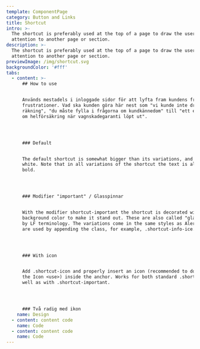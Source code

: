 ```yaml
---
template: ComponentPage
category: Button and Links
title: Shortcut
intro: >-
  The shortcut is preferably used at the top of a page to draw the users
  attention to another page or section.
description: >-
  The shortcut is preferably used at the top of a page to draw the users
  attention to another page or section.
previewImage: /img/shortcut.svg
backgroundColor: '#fff'
tabs:
  - content: >-
      ## How to use


      Används mestadels i inloggade sidor för att lyfta fram kundens främsta
      frustrationer. Vad ska kunden göra här nest som "vi kunde inte dra en
      räkning", "du måste fylla i frågorna om kundkännedom" till "ett erbjudande
      om helförsäkring när vagnskadegaranti löpt ut".




      ### Default


      The default shortcut is somewhat bigger than its variations, and always
      white. Note that in all variations of the shortcut the text is always
      bold.




      ### Modifier "important" / Glasspinnar


      With the modifier shortcut-important the shortcut is decorated with a
      background color to make it stand out. These are also called "glasspinnar"
      by LF terminology. The variations come in the same styles as Alerts and
      are used by appending the class, for example, .shortcut-info-ice.




      ### With icon


      Add .shortcut-icon and properly insert an icon (recommended to do so via
      the Icon <use>) inside the anchor. Works for both standard .shortcut as
      well as with .shortcut-important.




      ### Två radig med ikon
    name: Design
  - content: content code
    name: Code
  - content: content code
    name: Code
---
```


